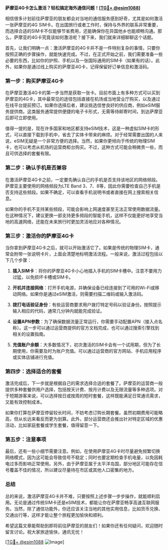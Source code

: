 **萨摩亚4G卡怎么激活？轻松搞定海外通信问题！[[TG💪+ @esim1088](https://t.me/s/esim1088)]**

相信很多计划前往萨摩亚的朋友都会对当地的通信服务感到好奇，尤其是如何激活一张萨摩亚的4G SIM卡。在出国旅行或者工作时，保持与外界的联系非常重要，而选择合适的SIM卡不仅能够节省费用，还能确保你在异国他乡也能顺畅沟通。那么，萨摩亚的4G卡究竟该如何激活呢？接下来，我们就来详细聊聊这个话题。

首先，让我们明确一点：激活萨摩亚的4G卡并不是一件特别复杂的事情，只要你按照正确的步骤操作，就能快速完成。不过，在正式开始之前，我们需要准备一些必要的东西，比如你的护照、手机以及一张国际通用的SIM卡（如果有的话）。此外，如果你是通过线上购买的萨摩亚4G卡，记得保留好订单信息和激活码。

### **第一步：购买萨摩亚4G卡**

在萨摩亚激活4G卡的第一步当然是获取一张卡。目前市面上有多种方式可以买到萨摩亚的4G卡，其中最常见的途径包括直接在机场或当地营业厅购买，以及通过在线平台提前预订。如果你选择后者，建议挑选信誉良好的供应商，例如eSIM服务提供商。这类服务通常提供便捷的电子卡形式，无需等待邮寄时间，到达萨摩亚后即可立即使用。

值得一提的是，现在许多国家和地区都支持eSIM技术，这是一种虚拟SIM卡的形式，可以直接下载到手机中，省去了实体卡带来的麻烦。对于经常需要出国的人来说，eSIM无疑是一个非常方便的选择。当然，如果你更倾向于传统的物理SIM卡，也可以考虑从机场的运营商柜台购买。不过，这种方式可能会稍微贵一些，而且可供选择的套餐有限。

### **第二步：确认手机是否兼容**

在激活萨摩亚4G卡之前，一定要先确认自己的手机是否支持该地区的网络频段。萨摩亚主要使用的网络频段为LTE Band 3、7、8等，因此你需要检查自己手机是否支持这些频段。如果不确定，可以查看手机说明书或者直接在网上搜索相关信息。

如果你的手机不支持某些频段，可能会影响上网速度甚至无法正常使用数据流量。在这种情况下，建议更换一部支持更多频段的智能手机，这样不仅能更好地享受当地的高速网络，还能在未来旅行时更加灵活地应对各种情况。

### **第三步：激活你的萨摩亚4G卡**

当你拿到萨摩亚4G卡之后，就可以开始激活它了。如果是传统的物理SIM卡，通常会附带一张说明卡片，上面会清楚地标明激活流程。一般来说，激活过程包括以下几个步骤：

1. **插入SIM卡**：将你的萨摩亚4G卡小心地插入手机的SIM卡槽中。注意不要用力过猛，以免损坏卡槽或SIM卡。
   
2. **开机并连接网络**：打开手机电源，并确保设备已经连接到了可用的Wi-Fi或移动网络。如果你是通过eSIM激活，则需要扫描二维码或输入激活码。

3. **拨打电话验证身份**：有些运营商要求用户拨打特定号码以验证身份。按照提示输入相应的代码，通常几分钟内就能完成验证。

4. **设置APN参数**：为了确保数据流量正常运行，你需要手动配置APN（接入点名称）。这一步可以通过运营商提供的官方文档完成，也可以通过搜索引擎找到相关的设置指南。

5. **充值账户余额**：大多数情况下，初次激活的SIM卡会有一个试用期，但为了长期使用，你需要及时为账户充值。可以通过运营商的官方网站、手机应用程序或实体店铺进行充值。

### **第四步：选择适合的套餐**

激活完成后，下一步就是根据自己的需求选择合适的套餐了。萨摩亚的运营商一般提供多种套餐供用户选择，包括按天计费、按月计费以及无限流量等多种选项。对于短期游客来说，可以选择按日或按周的短时套餐，这样既能满足日常通讯需求，又能有效控制成本。

如果你打算在萨摩亚停留较长时间，不妨考虑订购长期套餐。虽然初期费用可能略高，但从长远来看反而更为划算。此外，部分运营商还会推出针对特定区域的优惠活动，比如家庭套餐或学生套餐，值得留意一下。

### **第五步：注意事项**

最后，还有一些小细节需要注意。例如，在使用萨摩亚4G卡时尽量避免频繁切换网络模式，因为这可能会导致信号不稳定；同时也要定期检查手机电量，以免因耗电过多而影响正常使用。另外，由于萨摩亚属于太平洋岛国，部分地区可能存在信号覆盖不佳的情况，所以建议尽量待在市区或其他人口密集的地方。

### **总结**

总的来说，激活萨摩亚4G卡并不难，只要按照上述步骤一步步操作，就能顺利启用。无论是通过传统SIM卡还是eSIM技术，都能让你在萨摩亚畅享高速互联网服务。当然，除了通信功能外，你还应该关注当地的其他实用信息，比如货币兑换、交通出行等，这样才能让整个旅程更加愉快和顺利。

希望这篇文章能帮助到即将前往萨摩亚的朋友们！如果你还有任何疑问，欢迎随时留言讨论。祝大家旅途愉快，通讯无忧！

[[TG💪+ @esim1088](https://t.me/s/esim1088) ![Image](https://i.postimg.cc/4NQfJmqS/Snipaste-2025-05-13-00-14-12.png)]